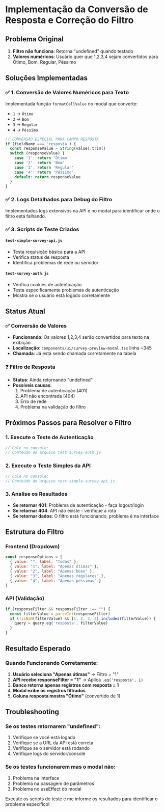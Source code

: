 # Implementação da Conversão de Resposta e Correção do Filtro

## Problema Original
1. **Filtro não funciona**: Retorna "undefined" quando testado
2. **Valores numéricos**: Usuário quer que 1,2,3,4 sejam convertidos para Ótimo, Bom, Regular, Péssimo

## Soluções Implementadas

### ✅ 1. Conversão de Valores Numéricos para Texto
Implementada função `formatCellValue` no modal que converte:
- `1` → `Ótimo`
- `2` → `Bom`
- `3` → `Regular`
- `4` → `Péssimo`

```javascript
// CONVERSÃO ESPECIAL PARA CAMPO RESPOSTA
if (fieldName === 'resposta') {
  const responseValue = String(value).trim()
  switch (responseValue) {
    case '1': return 'Ótimo'
    case '2': return 'Bom'
    case '3': return 'Regular'
    case '4': return 'Péssimo'
    default: return responseValue
  }
}
```

### ✅ 2. Logs Detalhados para Debug do Filtro
Implementados logs extensivos na API e no modal para identificar onde o filtro está falhando.

### ✅ 3. Scripts de Teste Criados

#### `test-simple-survey-api.js`
- Testa requisição básica para a API
- Verifica status de resposta
- Identifica problemas de rede ou servidor

#### `test-survey-auth.js`
- Verifica cookies de autenticação
- Testa especificamente problemas de autenticação
- Mostra se o usuário está logado corretamente

## Status Atual

### ✅ Conversão de Valores
- **Funcionando**: Os valores 1,2,3,4 serão convertidos para texto na exibição
- **Localização**: `components/ui/survey-preview-modal.tsx` linha ~345
- **Chamada**: Já está sendo chamada corretamente na tabela

### ❓ Filtro de Resposta
- **Status**: Ainda retornando "undefined"
- **Possíveis causas**:
  1. Problema de autenticação (401)
  2. API não encontrada (404)
  3. Erro de rede
  4. Problema na validação do filtro

## Próximos Passos para Resolver o Filtro

### 1. Execute o Teste de Autenticação
```javascript
// Cole no console:
// Conteúdo do arquivo test-survey-auth.js
```

### 2. Execute o Teste Simples da API
```javascript
// Cole no console:
// Conteúdo do arquivo test-simple-survey-api.js
```

### 3. Analise os Resultados
- **Se retornar 401**: Problema de autenticação - faça logout/login
- **Se retornar 404**: API não existe - verifique a rota
- **Se retornar dados**: O filtro está funcionando, problema é na interface

## Estrutura do Filtro

### Frontend (Dropdown)
```javascript
const responseOptions = [
  { value: "", label: "Todas" },
  { value: "1", label: "Apenas ótimas" },
  { value: "2", label: "Apenas boas" },
  { value: "3", label: "Apenas regulares" },
  { value: "4", label: "Apenas péssimas" }
]
```

### API (Validação)
```javascript
if (responseFilter && responseFilter !== "") {
  const filterValue = parseInt(responseFilter)
  if (!isNaN(filterValue) && [1, 2, 3, 4].includes(filterValue)) {
    query = query.eq('resposta', filterValue)
  }
}
```

## Resultado Esperado

### Quando Funcionando Corretamente:
1. **Usuário seleciona "Apenas ótimas"** → Filtro = "1"
2. **API recebe responseFilter = "1"** → Aplica `.eq('resposta', 1)`
3. **Banco retorna apenas registros com resposta = 1**
4. **Modal exibe os registros filtrados**
5. **Coluna resposta mostra "Ótimo"** (convertido de 1)

## Troubleshooting

### Se os testes retornarem "undefined":
1. Verifique se você está logado
2. Verifique se a URL da API está correta
3. Verifique se o servidor está rodando
4. Verifique logs do servidor/console

### Se os testes funcionarem mas o modal não:
1. Problema na interface
2. Problema na passagem de parâmetros
3. Problema no useEffect do modal

Execute os scripts de teste e me informe os resultados para identificar o problema específico!